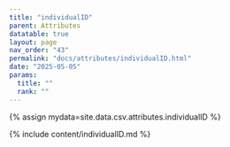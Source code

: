 ```yaml
---
title: "individualID"
parent: Attributes
datatable: true
layout: page
nav_order: "43"
permalink: "docs/attributes/individualID.html"
date: "2025-05-05"
params:
  title: ""
  rank: ""
---
```

{% assign mydata=site.data.csv.attributes.individualID %} 

{% include content/individualID.md %}
